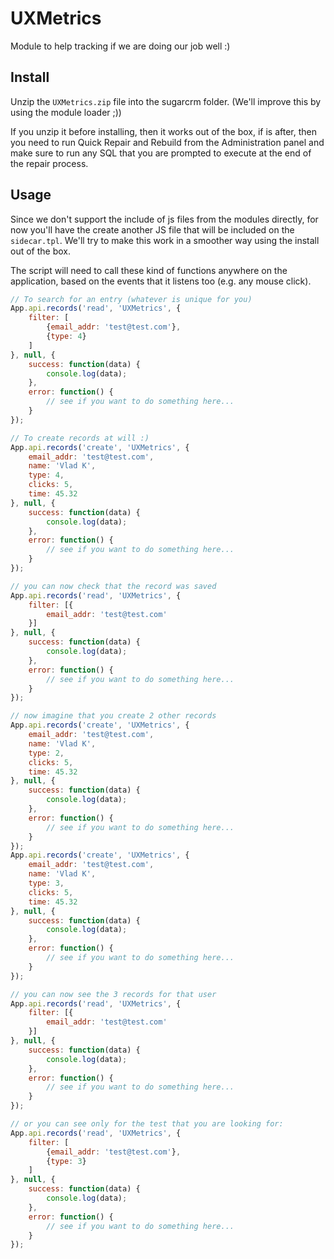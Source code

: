 # UXMetrics

Module to help tracking if we are doing our job well :)

## Install

Unzip the `UXMetrics.zip` file into the sugarcrm folder.
(We'll improve this by using the module loader ;))

If you unzip it before installing, then it works out of the box, if is after, 
then you need to run Quick Repair and Rebuild from the Administration panel and 
make sure to run any SQL that you are prompted to execute at the end of the repair
process.

## Usage

Since we don't support the include of js files from the modules directly, for 
now you'll have the create another JS file that will be included on the `sidecar.tpl`. 
We'll try to make this work in a smoother way using the install out of the box.

The script will need to call these kind of functions anywhere on the application, 
based on the events that it listens too (e.g. any mouse click).

```javascript
// To search for an entry (whatever is unique for you)
App.api.records('read', 'UXMetrics', {
    filter: [
        {email_addr: 'test@test.com'},
        {type: 4}
    ]
}, null, {
    success: function(data) {
        console.log(data);
    },
    error: function() {
        // see if you want to do something here...
    }
});

// To create records at will :)
App.api.records('create', 'UXMetrics', {
    email_addr: 'test@test.com',
    name: 'Vlad K',
    type: 4,
    clicks: 5,
    time: 45.32
}, null, {
    success: function(data) {
        console.log(data);
    },
    error: function() {
        // see if you want to do something here...
    }
});

// you can now check that the record was saved
App.api.records('read', 'UXMetrics', {
    filter: [{
        email_addr: 'test@test.com'
    }]
}, null, {
    success: function(data) {
        console.log(data);
    },
    error: function() {
        // see if you want to do something here...
    }
});

// now imagine that you create 2 other records
App.api.records('create', 'UXMetrics', {
    email_addr: 'test@test.com',
    name: 'Vlad K',
    type: 2,
    clicks: 5,
    time: 45.32
}, null, {
    success: function(data) {
        console.log(data);
    },
    error: function() {
        // see if you want to do something here...
    }
});
App.api.records('create', 'UXMetrics', {
    email_addr: 'test@test.com',
    name: 'Vlad K',
    type: 3,
    clicks: 5,
    time: 45.32
}, null, {
    success: function(data) {
        console.log(data);
    },
    error: function() {
        // see if you want to do something here...
    }
});

// you can now see the 3 records for that user
App.api.records('read', 'UXMetrics', {
    filter: [{
        email_addr: 'test@test.com'
    }]
}, null, {
    success: function(data) {
        console.log(data);
    },
    error: function() {
        // see if you want to do something here...
    }
});

// or you can see only for the test that you are looking for:
App.api.records('read', 'UXMetrics', {
    filter: [
        {email_addr: 'test@test.com'},
        {type: 3}
    ]
}, null, {
    success: function(data) {
        console.log(data);
    },
    error: function() {
        // see if you want to do something here...
    }
});
```

